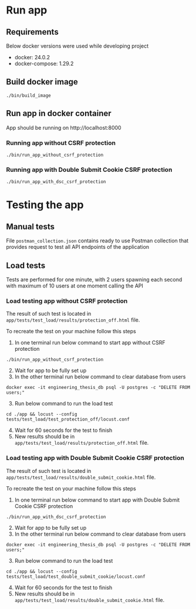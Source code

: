 # Run app
## Requirements
Below docker versions were used while developing project
- docker: 24.0.2
- docker-compose: 1.29.2
## Build docker image
```commandline
./bin/build_image
```
## Run app in docker container
App should be running on http://localhost:8000

### Running app without CSRF protection
```commandline
./bin/run_app_without_csrf_protection
```

### Running app with Double Submit Cookie CSRF protection
```commandline
./bin/run_app_with_dsc_csrf_protection
```

# Testing the app

## Manual tests
File `postman_collection.json` contains ready to use Postman collection that provides request to 
test all API endpoints of the application

## Load tests
Tests are performed for one minute, with 2 users spawning each second with maximum of 10 users
at one moment calling the API

### Load testing app without CSRF protection
The result of such test is located in `app/tests/test_load/results/protection_off.html` file.

To recreate the test on your machine follow this steps

1. In one terminal run below command to start app without CSRF protection
```commandline
./bin/run_app_without_csrf_protection
```
2. Wait for app to be fully set up
3. In the other terminal run below command to clear database from users
```commandline
docker exec -it engineering_thesis_db psql -U postgres -c "DELETE FROM users;"
```
3. Run below command to run the load test
```commandline
cd ./app && locust --config tests/test_load/test_protection_off/locust.conf
```
4. Wait for 60 seconds for the test to finish
5. New results should be in `app/tests/test_load/results/protection_off.html` file.

### Load testing app with Double Submit Cookie CSRF protection
The result of such test is located in `app/tests/test_load/results/double_submit_cookie.html` file.

To recreate the test on your machine follow this steps

1. In one terminal run below command to start app with Double Submit Cookie CSRF protection
```commandline
./bin/run_app_with_dsc_csrf_protection
```
2. Wait for app to be fully set up
3. In the other terminal run below command to clear database from users
```commandline
docker exec -it engineering_thesis_db psql -U postgres -c "DELETE FROM users;"
```
3. Run below command to run the load test
```commandline
cd ./app && locust --config tests/test_load/test_double_submit_cookie/locust.conf
```
4. Wait for 60 seconds for the test to finish
5. New results should be in `app/tests/test_load/results/double_submit_cookie.html` file.

